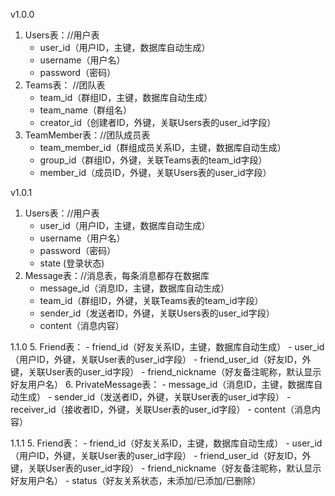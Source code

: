 v1.0.0
1. Users表：//用户表
    - user_id（用户ID，主键，数据库自动生成）
    - username（用户名）
    - password（密码）
2. Teams表： //团队表
    - team_id（群组ID，主键，数据库自动生成）
    - team_name（群组名）
    - creator_id（创建者ID，外键，关联Users表的user_id字段）
3. TeamMember表：//团队成员表
    - team_member_id（群组成员关系ID，主键，数据库自动生成）
    - group_id（群组ID，外键，关联Teams表的team_id字段）
    - member_id（成员ID，外键，关联Users表的user_id字段）


v1.0.1
1. Users表：//用户表
    - user_id（用户ID，主键，数据库自动生成）
    - username（用户名）
    - password（密码）
    - state (登录状态)
4. Message表：//消息表，每条消息都存在数据库
    - message_id（消息ID，主键，数据库自动生成）
    - team_id（群组ID，外键，关联Teams表的team_id字段）
    - sender_id（发送者ID，外键，关联Users表的user_id字段）
    - content（消息内容）


1.1.0
5. Friend表：
    - friend_id（好友关系ID，主键，数据库自动生成）
    - user_id（用户ID，外键，关联User表的user_id字段）
    - friend_user_id（好友ID，外键，关联User表的user_id字段）
    - friend_nickname（好友备注昵称，默认显示好友用户名）
6. PrivateMessage表：
    - message_id（消息ID，主键，数据库自动生成）
    - sender_id（发送者ID，外键，关联User表的user_id字段）
    - receiver_id（接收者ID，外键，关联User表的user_id字段）
    - content（消息内容）

1.1.1
5. Friend表：
    - friend_id（好友关系ID，主键，数据库自动生成）
    - user_id（用户ID，外键，关联User表的user_id字段）
    - friend_user_id（好友ID，外键，关联User表的user_id字段）
    - friend_nickname（好友备注昵称，默认显示好友用户名）
    - status（好友关系状态，未添加/已添加/已删除）

